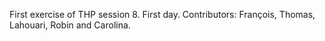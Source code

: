 First exercise of THP session 8. First day. Contributors: François, Thomas, Lahouari, Robin and Carolina.

